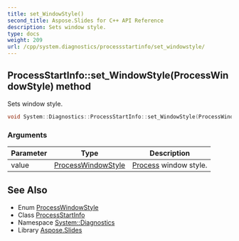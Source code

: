 ```yaml
---
title: set_WindowStyle()
second_title: Aspose.Slides for C++ API Reference
description: Sets window style.
type: docs
weight: 209
url: /cpp/system.diagnostics/processstartinfo/set_windowstyle/
---
```

## ProcessStartInfo::set_WindowStyle(ProcessWindowStyle) method


Sets window style.

```cpp
void System::Diagnostics::ProcessStartInfo::set_WindowStyle(ProcessWindowStyle value)
```


### Arguments

| Parameter | Type | Description |
| --- | --- | --- |
| value | [ProcessWindowStyle](../../processwindowstyle/) | [Process](../../process/) window style. |

## See Also

* Enum [ProcessWindowStyle](../processwindowstyle/)
* Class [ProcessStartInfo](./)
* Namespace [System::Diagnostics](../)
* Library [Aspose.Slides](../../)